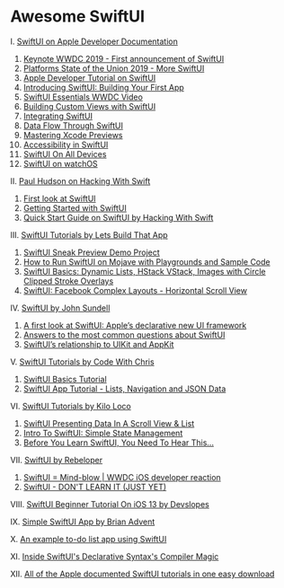 # Awesome SwiftUI

I. [SwiftUI on Apple Developer Documentation](https://developer.apple.com/tutorials/swiftui/)
  1.  [Keynote WWDC 2019 - First announcement of SwiftUI](https://developer.apple.com/videos/play/wwdc2019/101/)
  2.  [Platforms State of the Union 2019 - More SwiftUI](https://developer.apple.com/videos/play/wwdc2019/103/)
  3.  [Apple Developer Tutorial on SwiftUI](https://developer.apple.com/xcode/swiftui/)
  4.  [Introducing SwiftUI: Building Your First App](https://developer.apple.com/videos/play/wwdc2019/204/)
  5.  [SwiftUI Essentials WWDC Video](https://developer.apple.com/videos/play/wwdc2019/216/)
  6.  [Building Custom Views with SwiftUI](https://developer.apple.com/videos/play/wwdc2019/237/)
  7.  [Integrating SwiftUI](https://developer.apple.com/videos/play/wwdc2019/231/)
  8.  [Data Flow Through SwiftUI](https://developer.apple.com/videos/play/wwdc2019/226/) 
  9.  [Mastering Xcode Previews](https://developer.apple.com/videos/play/wwdc2019/233/)
  10. [Accessibility in SwiftUI](https://developer.apple.com/videos/play/wwdc2019/238/)
  11. [SwiftUI On All Devices](https://developer.apple.com/videos/play/wwdc2019/240/)
  12. [SwiftUI on watchOS](https://developer.apple.com/videos/play/wwdc2019/219/)


II. [Paul Hudson on Hacking With Swift](https://www.hackingwithswift.com/)
  1. [First look at SwiftUI](https://www.hackingwithswift.com/articles/191/swiftui-lets-us-build-declarative-user-interfaces-in-swift)
  2. [Getting Started with SwiftUI](https://www.hackingwithswift.com/articles/194/get-started-with-swiftui)
  3. [Quick Start Guide on SwiftUI by Hacking With Swift](https://www.hackingwithswift.com/quick-start/swiftui)

III. [SwiftUI Tutorials by Lets Build That App](https://www.youtube.com/channel/UCuP2vJ6kRutQBfRmdcI92mA/)
  1. [SwiftUI Sneak Preview Demo Project](https://www.youtube.com/watch?v=q421Ll4qOvc)
  2. [How to Run SwiftUI on Mojave with Playgrounds and Sample Code](https://www.youtube.com/watch?v=VSvz62fGyYM)
  3. [SwiftUI Basics: Dynamic Lists, HStack VStack, Images with Circle Clipped Stroke Overlays](https://www.youtube.com/watch?v=bz6GTYaIQXU)
  4. [SwiftUI: Facebook Complex Layouts - Horizontal Scroll View](https://www.youtube.com/watch?v=7QgPpvqTfeo)
  
IV. [SwiftUI by John Sundell](https://www.swiftbysundell.com/)
  1. [A first look at SwiftUI: Apple’s declarative new UI framework](https://wwdcbysundell.com/2019/swiftui-first-look/)
  2. [Answers to the most common questions about SwiftUI](https://wwdcbysundell.com/2019/swiftui-common-questions/)
  3. [SwiftUI’s relationship to UIKit and AppKit](https://wwdcbysundell.com/2019/swiftui-relationship-to-uikit-appkit/)

V. [SwiftUI Tutorials by Code With Chris](https://www.youtube.com/user/CodeWithChris/)
  1. [SwiftUI Basics Tutorial](https://www.youtube.com/watch?v=IIDiqgdn2yo)
  2. [SwiftUI App Tutorial - Lists, Navigation and JSON Data](https://www.youtube.com/watch?v=wbFuAs_UNYg)
  
VI. [SwiftUI Tutorials by Kilo Loco](https://www.youtube.com/channel/UCv75sKQFFIenWHrprnrR9aA/)
  1. [SwiftUI Presenting Data In A Scroll View & List](https://www.youtube.com/watch?v=wjqDQ3X5Vos)
  2. [Intro To SwiftUI: Simple State Management](https://www.youtube.com/watch?v=AWPiup9fE2c)
  3. [Before You Learn SwiftUI, You Need To Hear This...](https://www.youtube.com/watch?v=H9XyZ_F1tPI)

VII. [SwiftUI by Rebeloper](https://www.youtube.com/channel/UCK88iDIf2V6w68WvC-k7jcg/)
  1. [SwiftUI = Mind-blow | WWDC iOS developer reaction](https://www.youtube.com/watch?v=fbuOxKqC5wQ)
  2. [SwiftUI - DON'T LEARN IT (JUST YET)](https://www.youtube.com/watch?v=AKHsFNtANes)

VIII. [SwiftUI Beginner Tutorial On iOS 13 by Devslopes](https://www.youtube.com/watch?v=wwDAvq9MZlQ) 

IX. [Simple SwiftUI App by Brian Advent](https://www.youtube.com/watch?v=Pfw7zWxchQc)  

X. [An example to-do list app using SwiftUI](https://github.com/devxoul/SwiftUITodo)

XI. [Inside SwiftUI's Declarative Syntax's Compiler Magic](https://swiftrocks.com/inside-swiftui-compiler-magic.html)

XII. [All of the Apple documented SwiftUI tutorials in one easy download](https://github.com/danielctull/SwiftUI-Tutorials)
